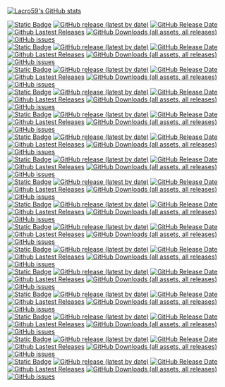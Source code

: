 [![Lacro59's GitHub stats](https://github-readme-stats-ek35o4wzd-lacro59.vercel.app/api?username=lacro59&theme=nord&show_icons=true)](https://github.com/anuraghazra/github-readme-stats)
<!--a href='https://ko-fi.com/lacro59'><img height='35' style='border:0px;height:46px;' src='https://az743702.vo.msecnd.net/cdn/kofi3.png?v=0' border='0' alt='Buy Me a Coffee at ko-fi.com' /-->
[![Static Badge](https://img.shields.io/badge/playnite-backgroundchanger-plugin?color=8A2BE2)](https://github.com/Lacro59/playnite-backgroundchanger-plugin)
[![GitHub release (latest by date)](https://img.shields.io/github/v/release/Lacro59/playnite-backgroundchanger-plugin?cacheSeconds=5000&logo=github)](https://github.com/Lacro59/playnite-backgroundchanger-plugin/releases/latest)
[![GitHub Release Date](https://img.shields.io/github/release-date/Lacro59/playnite-backgroundchanger-plugin?cacheSeconds=5000)](https://github.com/Lacro59/playnite-backgroundchanger-plugin/releases/latest)
[![Github Lastest Releases](https://img.shields.io/github/downloads/Lacro59/playnite-backgroundchanger-plugin/latest/total.svg)](https://github.com/Lacro59/playnite-backgroundchanger-plugin/releases/latest)
[![GitHub Downloads (all assets, all releases)](https://img.shields.io/github/downloads/Lacro59/playnite-backgroundchanger-plugin/total)](https://github.com/Lacro59/playnite-backgroundchanger-plugin/releases)
[![GitHub issues](https://img.shields.io/github/issues/Lacro59/playnite-backgroundchanger-plugin)](https://github.com/Lacro59/playnite-backgroundchanger-plugin/issues)  
[![Static Badge](https://img.shields.io/badge/playnite-checkdlc-plugin?color=8A2BE2)](https://github.com/Lacro59/playnite-checkdlc-plugin)
[![GitHub release (latest by date)](https://img.shields.io/github/v/release/Lacro59/playnite-checkdlc-plugin?cacheSeconds=5000&logo=github)](https://github.com/Lacro59/playnite-checkdlc-plugin/releases/latest)
[![GitHub Release Date](https://img.shields.io/github/release-date/Lacro59/playnite-checkdlc-plugin?cacheSeconds=5000)](https://github.com/Lacro59/playnite-checkdlc-plugin/releases/latest)
[![Github Lastest Releases](https://img.shields.io/github/downloads/Lacro59/playnite-checkdlc-plugin/latest/total.svg)](https://github.com/Lacro59/playnite-checkdlc-plugin/releases/latest)
[![GitHub Downloads (all assets, all releases)](https://img.shields.io/github/downloads/Lacro59/playnite-checkdlc-plugin/total)](https://github.com/Lacro59/playnite-checkdlc-plugin/releases)
[![GitHub issues](https://img.shields.io/github/issues/Lacro59/playnite-checkdlc-plugin)](https://github.com/Lacro59/playnite-checkdlc-plugin/issues)  
[![Static Badge](https://img.shields.io/badge/playnite-checklocalizations-plugin?color=8A2BE2)](https://github.com/Lacro59/playnite-checklocalizations-plugin)
[![GitHub release (latest by date)](https://img.shields.io/github/v/release/Lacro59/playnite-checklocalizations-plugin?cacheSeconds=5000&logo=github)](https://github.com/Lacro59/playnite-checklocalizations-plugin/releases/latest)
[![GitHub Release Date](https://img.shields.io/github/release-date/Lacro59/playnite-checklocalizations-plugin?cacheSeconds=5000)](https://github.com/Lacro59/playnite-checklocalizations-plugin/releases/latest)
[![Github Lastest Releases](https://img.shields.io/github/downloads/Lacro59/playnite-checklocalizations-plugin/latest/total.svg)](https://github.com/Lacro59/playnite-checklocalizations-plugin/releases/latest)
[![GitHub Downloads (all assets, all releases)](https://img.shields.io/github/downloads/Lacro59/playnite-checklocalizations-plugin/total)](https://github.com/Lacro59/playnite-checklocalizations-plugin/releases)
[![GitHub issues](https://img.shields.io/github/issues/Lacro59/playnite-checklocalizations-plugin)](https://github.com/Lacro59/playnite-checklocalizations-plugin/issues)  
[![Static Badge](https://img.shields.io/badge/playnite-defaultextend-theme?color=8A2BE2)](https://github.com/Lacro59/playnite-defaultextend-theme)
[![GitHub release (latest by date)](https://img.shields.io/github/v/release/Lacro59/playnite-defaultextend-theme?cacheSeconds=5000&logo=github)](https://github.com/Lacro59/playnite-defaultextend-theme/releases/latest)
[![GitHub Release Date](https://img.shields.io/github/release-date/Lacro59/playnite-defaultextend-theme?cacheSeconds=5000)](https://github.com/Lacro59/playnite-defaultextend-theme/releases/latest)
[![Github Lastest Releases](https://img.shields.io/github/downloads/Lacro59/playnite-defaultextend-theme/latest/total.svg)](https://github.com/Lacro59/playnite-defaultextend-theme/releases/latest)
[![GitHub Downloads (all assets, all releases)](https://img.shields.io/github/downloads/Lacro59/playnite-defaultextend-theme/total)](https://github.com/Lacro59/playnite-defaultextend-theme/releases)
[![GitHub issues](https://img.shields.io/github/issues/Lacro59/playnite-defaultextend-theme)](https://github.com/Lacro59/playnite-defaultextend-theme/issues)  
[![Static Badge](https://img.shields.io/badge/playnite-descriptioneditor-plugin?color=8A2BE2)](https://github.com/Lacro59/playnite-descriptioneditor-plugin)
[![GitHub release (latest by date)](https://img.shields.io/github/v/release/Lacro59/playnite-descriptioneditor-plugin?cacheSeconds=5000&logo=github)](https://github.com/Lacro59/playnite-descriptioneditor-plugin/releases/latest)
[![GitHub Release Date](https://img.shields.io/github/release-date/Lacro59/playnite-descriptioneditor-plugin?cacheSeconds=5000)](https://github.com/Lacro59/playnite-descriptioneditor-plugin/releases/latest)
[![Github Lastest Releases](https://img.shields.io/github/downloads/Lacro59/playnite-descriptioneditor-plugin/latest/total.svg)](https://github.com/Lacro59/playnite-descriptioneditor-plugin/releases/latest)
[![GitHub Downloads (all assets, all releases)](https://img.shields.io/github/downloads/Lacro59/playnite-descriptioneditor-plugin/total)](https://github.com/Lacro59/playnite-descriptioneditor-plugin/releases)
[![GitHub issues](https://img.shields.io/github/issues/Lacro59/playnite-descriptioneditor-plugin)](https://github.com/Lacro59/playnite-descriptioneditor-plugin/issues)  
[![Static Badge](https://img.shields.io/badge/playnite-gameactivity-plugin?color=8A2BE2)](https://github.com/Lacro59/playnite-gameactivity-plugin)
[![GitHub release (latest by date)](https://img.shields.io/github/v/release/Lacro59/playnite-gameactivity-plugin?cacheSeconds=5000&logo=github)](https://github.com/Lacro59/playnite-gameactivity-plugin/releases/latest)
[![GitHub Release Date](https://img.shields.io/github/release-date/Lacro59/playnite-gameactivity-plugin?cacheSeconds=5000)](https://github.com/Lacro59/playnite-gameactivity-plugin/releases/latest)
[![Github Lastest Releases](https://img.shields.io/github/downloads/Lacro59/playnite-gameactivity-plugin/latest/total.svg)](https://github.com/Lacro59/playnite-gameactivity-plugin/releases/latest)
[![GitHub Downloads (all assets, all releases)](https://img.shields.io/github/downloads/Lacro59/playnite-gameactivity-plugin/total)](https://github.com/Lacro59/playnite-gameactivity-plugin/releases)
[![GitHub issues](https://img.shields.io/github/issues/Lacro59/playnite-gameactivity-plugin)](https://github.com/Lacro59/playnite-gameactivity-plugin/issues)  
[![Static Badge](https://img.shields.io/badge/playnite-howlongtobeat-plugin?color=8A2BE2)](https://github.com/Lacro59/playnite-howlongtobeat-plugin)
[![GitHub release (latest by date)](https://img.shields.io/github/v/release/Lacro59/playnite-howlongtobeat-plugin?cacheSeconds=5000&logo=github)](https://github.com/Lacro59/playnite-howlongtobeat-plugin/releases/latest)
[![GitHub Release Date](https://img.shields.io/github/release-date/Lacro59/playnite-howlongtobeat-plugin?cacheSeconds=5000)](https://github.com/Lacro59/playnite-howlongtobeat-plugin/releases/latest)
[![Github Lastest Releases](https://img.shields.io/github/downloads/Lacro59/playnite-howlongtobeat-plugin/latest/total.svg)](https://github.com/Lacro59/playnite-howlongtobeat-plugin/releases/latest)
[![GitHub Downloads (all assets, all releases)](https://img.shields.io/github/downloads/Lacro59/playnite-howlongtobeat-plugin/total)](https://github.com/Lacro59/playnite-howlongtobeat-plugin/releases)
[![GitHub issues](https://img.shields.io/github/issues/Lacro59/playnite-howlongtobeat-plugin)](https://github.com/Lacro59/playnite-howlongtobeat-plugin/issues)  
[![Static Badge](https://img.shields.io/badge/playnite-indiegala-plugin?color=8A2BE2)](https://github.com/Lacro59/playnite-indiegala-plugin)
[![GitHub release (latest by date)](https://img.shields.io/github/v/release/Lacro59/playnite-indiegala-plugin?cacheSeconds=5000&logo=github)](https://github.com/Lacro59/playnite-indiegala-plugin/releases/latest)
[![GitHub Release Date](https://img.shields.io/github/release-date/Lacro59/playnite-indiegala-plugin?cacheSeconds=5000)](https://github.com/Lacro59/playnite-indiegala-plugin/releases/latest)
[![Github Lastest Releases](https://img.shields.io/github/downloads/Lacro59/playnite-indiegala-plugin/latest/total.svg)](https://github.com/Lacro59/playnite-indiegala-plugin/releases/latest)
[![GitHub Downloads (all assets, all releases)](https://img.shields.io/github/downloads/Lacro59/playnite-indiegala-plugin/total)](https://github.com/Lacro59/playnite-indiegala-plugin/releases)
[![GitHub issues](https://img.shields.io/github/issues/Lacro59/playnite-indiegala-plugin)](https://github.com/Lacro59/playnite-indiegala-plugin/issues)  
[![Static Badge](https://img.shields.io/badge/playnite-isthereanydeal-plugin?color=8A2BE2)](https://github.com/Lacro59/playnite-isthereanydeal-plugin)
[![GitHub release (latest by date)](https://img.shields.io/github/v/release/Lacro59/playnite-isthereanydeal-plugin?cacheSeconds=5000&logo=github)](https://github.com/Lacro59/playnite-isthereanydeal-plugin/releases/latest)
[![GitHub Release Date](https://img.shields.io/github/release-date/Lacro59/playnite-isthereanydeal-plugin?cacheSeconds=5000)](https://github.com/Lacro59/playnite-isthereanydeal-plugin/releases/latest)
[![Github Lastest Releases](https://img.shields.io/github/downloads/Lacro59/playnite-isthereanydeal-plugin/latest/total.svg)](https://github.com/Lacro59/playnite-isthereanydeal-plugin/releases/latest)
[![GitHub Downloads (all assets, all releases)](https://img.shields.io/github/downloads/Lacro59/playnite-isthereanydeal-plugin/total)](https://github.com/Lacro59/playnite-isthereanydeal-plugin/releases)
[![GitHub issues](https://img.shields.io/github/issues/Lacro59/playnite-isthereanydeal-plugin)](https://github.com/Lacro59/playnite-isthereanydeal-plugin/issues)  
[![Static Badge](https://img.shields.io/badge/playnite-librarymanagement-plugin?color=8A2BE2)](https://github.com/Lacro59/playnite-librarymanagement-plugin)
[![GitHub release (latest by date)](https://img.shields.io/github/v/release/Lacro59/playnite-librarymanagement-plugin?cacheSeconds=5000&logo=github)](https://github.com/Lacro59/playnite-librarymanagement-plugin/releases/latest)
[![GitHub Release Date](https://img.shields.io/github/release-date/Lacro59/playnite-librarymanagement-plugin?cacheSeconds=5000)](https://github.com/Lacro59/playnite-librarymanagement-plugin/releases/latest)
[![Github Lastest Releases](https://img.shields.io/github/downloads/Lacro59/playnite-librarymanagement-plugin/latest/total.svg)](https://github.com/Lacro59/playnite-librarymanagement-plugin/releases/latest)
[![GitHub Downloads (all assets, all releases)](https://img.shields.io/github/downloads/Lacro59/playnite-librarymanagement-plugin/total)](https://github.com/Lacro59/playnite-librarymanagement-plugin/releases)
[![GitHub issues](https://img.shields.io/github/issues/Lacro59/playnite-librarymanagement-plugin)](https://github.com/Lacro59/playnite-librarymanagement-plugin/issues)  
[![Static Badge](https://img.shields.io/badge/playnite-metadatalocal-plugin?color=8A2BE2)](https://github.com/Lacro59/playnite-metadatalocal-plugin)
[![GitHub release (latest by date)](https://img.shields.io/github/v/release/Lacro59/playnite-metadatalocal-plugin?cacheSeconds=5000&logo=github)](https://github.com/Lacro59/playnite-metadatalocal-plugin/releases/latest)
[![GitHub Release Date](https://img.shields.io/github/release-date/Lacro59/playnite-metadatalocal-plugin?cacheSeconds=5000)](https://github.com/Lacro59/playnite-metadatalocal-plugin/releases/latest)
[![Github Lastest Releases](https://img.shields.io/github/downloads/Lacro59/playnite-metadatalocal-plugin/latest/total.svg)](https://github.com/Lacro59/playnite-metadatalocal-plugin/releases/latest)
[![GitHub Downloads (all assets, all releases)](https://img.shields.io/github/downloads/Lacro59/playnite-metadatalocal-plugin/total)](https://github.com/Lacro59/playnite-metadatalocal-plugin/releases)
[![GitHub issues](https://img.shields.io/github/issues/Lacro59/playnite-metadatalocal-plugin)](https://github.com/Lacro59/playnite-metadatalocal-plugin/issues)  
[![Static Badge](https://img.shields.io/badge/playnite-playeractivities-plugin?color=8A2BE2)](https://github.com/Lacro59/playnite-playeractivities-plugin)
[![GitHub release (latest by date)](https://img.shields.io/github/v/release/Lacro59/playnite-playeractivities-plugin?cacheSeconds=5000&logo=github)](https://github.com/Lacro59/playnite-playeractivities-plugin/releases/latest)
[![GitHub Release Date](https://img.shields.io/github/release-date/Lacro59/playnite-playeractivities-plugin?cacheSeconds=5000)](https://github.com/Lacro59/playnite-playeractivities-plugin/releases/latest)
[![Github Lastest Releases](https://img.shields.io/github/downloads/Lacro59/playnite-playeractivities-plugin/latest/total.svg)](https://github.com/Lacro59/playnite-playeractivities-plugin/releases/latest)
[![GitHub Downloads (all assets, all releases)](https://img.shields.io/github/downloads/Lacro59/playnite-playeractivities-plugin/total)](https://github.com/Lacro59/playnite-playeractivities-plugin/releases)
[![GitHub issues](https://img.shields.io/github/issues/Lacro59/playnite-playeractivities-plugin)](https://github.com/Lacro59/playnite-playeractivities-plugin/issues)  
[![Static Badge](https://img.shields.io/badge/playnite-screenshotsvisualizer-plugin?color=8A2BE2)](https://github.com/Lacro59/playnite-screenshotsvisualizer-plugin)
[![GitHub release (latest by date)](https://img.shields.io/github/v/release/Lacro59/playnite-screenshotsvisualizer-plugin?cacheSeconds=5000&logo=github)](https://github.com/Lacro59/playnite-screenshotsvisualizer-plugin/releases/latest)
[![GitHub Release Date](https://img.shields.io/github/release-date/Lacro59/playnite-screenshotsvisualizer-plugin?cacheSeconds=5000)](https://github.com/Lacro59/playnite-screenshotsvisualizer-plugin/releases/latest)
[![Github Lastest Releases](https://img.shields.io/github/downloads/Lacro59/playnite-screenshotsvisualizer-plugin/latest/total.svg)](https://github.com/Lacro59/playnite-screenshotsvisualizer-plugin/releases/latest)
[![GitHub Downloads (all assets, all releases)](https://img.shields.io/github/downloads/Lacro59/playnite-screenshotsvisualizer-plugin/total)](https://github.com/Lacro59/playnite-screenshotsvisualizer-plugin/releases)
[![GitHub issues](https://img.shields.io/github/issues/Lacro59/playnite-screenshotsvisualizer-plugin)](https://github.com/Lacro59/playnite-screenshotsvisualizer-plugin/issues)  
[![Static Badge](https://img.shields.io/badge/playnite-successstory-plugin?color=8A2BE2)](https://github.com/Lacro59/playnite-successstory-plugin)
[![GitHub release (latest by date)](https://img.shields.io/github/v/release/Lacro59/playnite-successstory-plugin?cacheSeconds=5000&logo=github)](https://github.com/Lacro59/playnite-successstory-plugin/releases/latest)
[![GitHub Release Date](https://img.shields.io/github/release-date/Lacro59/playnite-successstory-plugin?cacheSeconds=5000)](https://github.com/Lacro59/playnite-successstory-plugin/releases/latest)
[![Github Lastest Releases](https://img.shields.io/github/downloads/Lacro59/playnite-successstory-plugin/latest/total.svg)](https://github.com/Lacro59/playnite-successstory-plugin/releases/latest)
[![GitHub Downloads (all assets, all releases)](https://img.shields.io/github/downloads/Lacro59/playnite-successstory-plugin/total)](https://github.com/Lacro59/playnite-successstory-plugin/releases)
[![GitHub issues](https://img.shields.io/github/issues/Lacro59/playnite-successstory-plugin)](https://github.com/Lacro59/playnite-successstory-plugin/issues)  
[![Static Badge](https://img.shields.io/badge/playnite-systemchecker-plugin?color=8A2BE2)](https://github.com/Lacro59/playnite-systemchecker-plugin)
[![GitHub release (latest by date)](https://img.shields.io/github/v/release/Lacro59/playnite-systemchecker-plugin?cacheSeconds=5000&logo=github)](https://github.com/Lacro59/playnite-systemchecker-plugin/releases/latest)
[![GitHub Release Date](https://img.shields.io/github/release-date/Lacro59/playnite-systemchecker-plugin?cacheSeconds=5000)](https://github.com/Lacro59/playnite-systemchecker-plugin/releases/latest)
[![Github Lastest Releases](https://img.shields.io/github/downloads/Lacro59/playnite-systemchecker-plugin/latest/total.svg)](https://github.com/Lacro59/playnite-systemchecker-plugin/releases/latest)
[![GitHub Downloads (all assets, all releases)](https://img.shields.io/github/downloads/Lacro59/playnite-systemchecker-plugin/total)](https://github.com/Lacro59/playnite-systemchecker-plugin/releases)
[![GitHub issues](https://img.shields.io/github/issues/Lacro59/playnite-systemchecker-plugin)](https://github.com/Lacro59/playnite-systemchecker-plugin/issues)  
[![Static Badge](https://img.shields.io/badge/playnite-thememodifier-plugin?color=8A2BE2)](https://github.com/Lacro59/playnite-thememodifier-plugin)
[![GitHub release (latest by date)](https://img.shields.io/github/v/release/Lacro59/playnite-thememodifier-plugin?cacheSeconds=5000&logo=github)](https://github.com/Lacro59/playnite-thememodifier-plugin/releases/latest)
[![GitHub Release Date](https://img.shields.io/github/release-date/Lacro59/playnite-thememodifier-plugin?cacheSeconds=5000)](https://github.com/Lacro59/playnite-thememodifier-plugin/releases/latest)
[![Github Lastest Releases](https://img.shields.io/github/downloads/Lacro59/playnite-thememodifier-plugin/latest/total.svg)](https://github.com/Lacro59/playnite-thememodifier-plugin/releases/latest)
[![GitHub Downloads (all assets, all releases)](https://img.shields.io/github/downloads/Lacro59/playnite-thememodifier-plugin/total)](https://github.com/Lacro59/playnite-thememodifier-plugin/releases)
[![GitHub issues](https://img.shields.io/github/issues/Lacro59/playnite-thememodifier-plugin)](https://github.com/Lacro59/playnite-thememodifier-plugin/issues)
